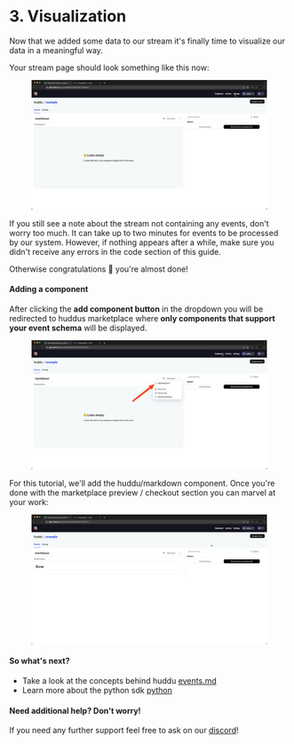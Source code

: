 # 3. Visualization

Now that we added some data to our stream it's finally time to visualize our data in a meaningful way.

Your stream page should look something like this now:&#x20;

<figure><img src="../.gitbook/assets/SCR-20220922-q5s.png" alt=""><figcaption></figcaption></figure>

If you still see a note about the stream not containing any events, don't worry too much. It can take up to two minutes for events to be processed by our system. However, if nothing appears after a while, make sure you didn't receive any errors in the code section of this guide.

Otherwise congratulations  :tada:  you're almost done!

#### Adding a component

After clicking the **add component button** in the dropdown you will be redirected to huddus marketplace where **only components that support your event schema** will be displayed.

<figure><img src="../.gitbook/assets/SCR-20220922-q92.png" alt=""><figcaption></figcaption></figure>

For this tutorial, we'll add the huddu/markdown component. Once you're done with the marketplace preview / checkout section you can marvel at your work:

<figure><img src="../.gitbook/assets/SCR-20220922-qct.png" alt=""><figcaption></figcaption></figure>

#### So what's next?

* Take a look at the concepts behind huddu [events.md](../concepts/events.md "mention")
* Learn more about the python sdk [python](../sdks/python/ "mention")

#### Need additional help? Don't worry!

If you need any further support feel free to ask on our [discord](https://discord.gg/JFW7dyNXpW)!
